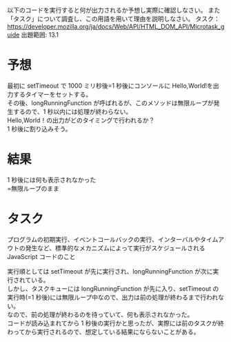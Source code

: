 以下のコードを実行すると何が出力されるか予想し実際に確認しなさい。
また「タスク」について調査し、この用語を用いて理由を説明しなさい。
タスク：https://developer.mozilla.org/ja/docs/Web/API/HTML_DOM_API/Microtask_guide
出題範囲: 13.1

# 予想

最初に setTimeout で 1000 ミリ秒後=1 秒後にコンソールに Hello,World!を出力するタイマーをセットする。  
その後、longRunningFunction が呼ばれるが、このメソッドは無限ループが発生するので、1 秒以内には処理が終わらない。  
Hello,World！の出力がどのタイミングで行われるか？  
1 秒後に割り込みそう。

# 結果

1 秒後には何も表示されなかった  
=無限ループのまま

# タスク

プログラムの初期実行、イベントコールバックの実行、インターバルやタイムアウトの発生など、標準的なメカニズムによって実行がスケジュールされる JavaScript コードのこと

実行順としては setTimeout が先に実行され、longRunningFunction が次に実行されている。  
しかし、タスクキューには longRunningFunction が先に入り、setTimeout の実行時(=1 秒後)には無限ループ中なので、出力は前の処理が終わるまで行われない。  
なので、前の処理が終わるのを待っていて、何も表示されなかった。  
コードが読み込まれてから 1 秒後の実行かと思ったが、実際には前のタスクが終わってから実行されるので、想定している結果にならないことがある。
